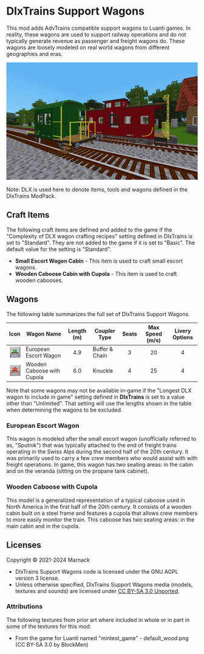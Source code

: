 # DlxTrains Support Wagons

This mod adds AdvTrains compatible support wagons to Luanti games.  In reality, these wagons are used to support railway operations and do not typically generate revenue as passenger and freight wagons do.  These wagons are loosely modeled on real world wagons from different geographies and eras.

![](screenshot.png)

Note: DLX is used here to denote items, tools and wagons defined in the DlxTrains ModPack.

## Craft Items

The following craft items are defined and added to the game if the "Complexity of DLX wagon crafting recipes" setting defined in DlxTrains is set to "Standard".  They are not added to the game if it is set to "Basic".  The default value for the setting is "Standard".

- **Small Escort Wagon Cabin** - This item is used to craft small escort wagons.
- **Wooden Caboose Cabin with Cupola** - This item is used to craft wooden cabooses.

## Wagons

The following table summarizes the full set of DlxTrains Support Wagons.

Icon|Wagon Name|Length (m)|Coupler Type|Seats|Max Speed (m/s)|Livery Options
:---:|---|:---:|---|:---:|:---:|:---:
![](textures/inventory/dlxtrains_support_wagons_escort_type1_inv.png)|European Escort Wagon|4.9|Buffer & Chain|3|20|4
![](textures/inventory/dlxtrains_support_wagons_caboose_type1_inv.png)|Wooden Caboose with Cupola|6.0|Knuckle|4|25|4

Note that some wagons may not be available in-game if the "Longest DLX wagon to include in game" setting defined in **DlxTrains** is set to a value other than "Unlimited".  That setting will use the lengths shown in the table when determining the wagons to be excluded.

### European Escort Wagon

This wagon is modeled after the small escort wagon (unofficially referred to as, "Sputnik") that was typically attached to the end of freight trains operating in the Swiss Alps during the second half of the 20th century.  It was primarily used to carry a few crew members who would assist with with freight operations.  In game, this wagon has two seating areas: in the cabin and on the veranda (sitting on the propane tank cabinet).

### Wooden Caboose with Cupola

This model is a generalized representation of a typical caboose used in North America in the first half of the 20th century.  It consists of a wooden cabin built on a steel frame and features a cupola that allows crew members to more easily monitor the train. This caboose has two seating areas: in the main cabin and in the cupola.

## Licenses

Copyright © 2021-2024 Marnack

- DlxTrains Support Wagons code is licensed under the GNU AGPL version 3 license.
- Unless otherwise specified, DlxTrains Support Wagons media (models, textures and sounds) are licensed under [CC BY-SA 3.0 Unported](https://creativecommons.org/licenses/by-sa/3.0/).

### Attributions

The following textures from prior art where included in whole or in part in some of the textures for this mod:

- From the game for Luanti named "mintest_game"
		- default_wood.png (CC BY-SA 3.0 by BlockMen)
